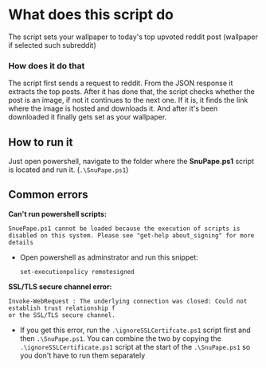 # What does this script do
The script sets your wallpaper to today's top upvoted reddit post (wallpaper if selected such subreddit)

### How does it do that
The script first sends a request to reddit. From the JSON response it extracts the top posts. After it has done that, the script checks whether the post is an image, if not it continues to the next one. If it is, it finds the link where the image is hosted and downloads it. And after it's been downloaded it finally gets set as your wallpaper.

## How to run it
Just open powershell, navigate to the folder where the **SnuPape.ps1** script is located and run it. (`.\SnuPape.ps1`)

## Common errors

**Can't run powershell scripts:**
```
SnuePape.ps1 cannot be loaded because the execution of scripts is disabled on this system. Please see "get-help about_signing" for more details
```
- Open powershell as adminstrator and run this snippet:

    `set-executionpolicy remotesigned`

  

**SSL/TLS secure channel error:**
```
Invoke-WebRequest : The underlying connection was closed: Could not establish trust relationship f
or the SSL/TLS secure channel.
```
- If you get this error, run the `.\ignoreSSLCertifcate.ps1` script first and then `.\SnuPape.ps1`. You can combine the two by copying the `.\ignoreSSLCertificate.ps1` script at the start of the `.\SnuPape.ps1` so you don't have to run them separately